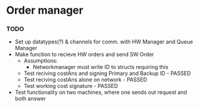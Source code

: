 # Order manager

### TODO
 * Set up datatypes(?) & channels for comm. with HW Manager and Queue Manager
 * Make function to recieve HW orders and send SW Order
    * Assumptions:
        * Networkmanager must write ID to structs requiring this
    * Test reciving costAns and signing Primary and Backup ID - PASSED
    * Test reciving costAns alone on network - PASSED
    * Test working cost signature - PASSED
 * Test functionality on two machines, where one sends out request and both answer